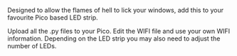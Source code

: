 Designed to allow the flames of hell to lick your windows, add this to your favourite Pico based LED strip.

Upload all the .py files to your Pico.
Edit the WIFI file and use your own WIFI information.
Depending on the LED strip you may also need to adjust the number of LEDs.
